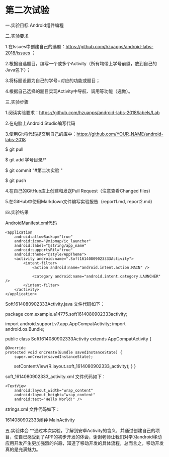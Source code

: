 # 第二次试验
一.实验目标
Android组件编程

二.实验要求

1.在Issues中创建自己的选题：https://github.com/hzuapps/android-labs-2018/issues ；

2.根据自选题目，编写一个或多个Activity（所有均带上学号前缀，放到自己的Java包下）；

3.将标题设置为自己的学号+对应的功能或题目；

4.根据自己选择的题目实现Activity中导航、调用等功能（选做）。

三.实验步骤

1.阅读实验要求：https://github.com/hzuapps/android-labs-2018/labels/Lab

2.在电脑上Android Studio编写代码            

3.使用Git将代码提交到自己的库中：https://github.com/YOUR_NAME/android-labs-2018

$ git pull

$ git add 学号目录/*

$ git commit "#第二次实验  "

$ git push

4.在自己的GitHub库上创建和发送Pull Request（注意查看Changed files）    

5.在GitHub中使用Markdown文件编写实验报告（report1.md, report2.md）   

四.实验结果

AndroidManifest.xml代码

<?xml version="1.0" encoding="utf-8"?>
<manifest xmlns:android="http://schemas.android.com/apk/res/android"
    package="com.example.a14775.soft1614080902333activity">

    <application
        android:allowBackup="true"
        android:icon="@mipmap/ic_launcher"
        android:label="@string/app_name"
        android:supportsRtl="true"
        android:theme="@style/AppTheme">
        <activity android:name=".Soft16140809023333Activity">
            <intent-filter>
                <action android:name="android.intent.action.MAIN" />

                <category android:name="android.intent.category.LAUNCHER" />
            </intent-filter>
        </activity>
    </application>

</manifest>



Soft1614080902333Activity.java  文件代码如下：

package com.example.a14775.soft1614080902333activity;

import android.support.v7.app.AppCompatActivity;
import android.os.Bundle;

public class Soft1614080902333Activity extends AppCompatActivity {

    @Override
    protected void onCreate(Bundle savedInstanceState) {
        super.onCreate(savedInstanceState);
        setContentView(R.layout.soft_1614080902333_activity);
    }
}


soft_1614080902333_activity.xml  文件代码如下：

<?xml version="1.0" encoding="utf-8"?>
<RelativeLayout xmlns:android="http://schemas.android.com/apk/res/android"
    xmlns:tools="http://schemas.android.com/tools"
    android:id="@+id/activity_soft1614080902333"
    android:layout_width="match_parent"
    android:layout_height="match_parent"
    android:paddingBottom="@dimen/activity_vertical_margin"
    android:paddingLeft="@dimen/activity_horizontal_margin"
    android:paddingRight="@dimen/activity_horizontal_margin"
    android:paddingTop="@dimen/activity_vertical_margin"
    tools:context="com.example.a14775.soft1614080902333activity.Soft1614080902333Activity">

    <TextView
        android:layout_width="wrap_content"
        android:layout_height="wrap_content"
        android:text="Hello World!" />
</RelativeLayout>

strings.xml   文件代码如下：

<resources>
    <string name="app_name">1614080902333闹钟</string>
    <string name="title_activity_main">MainActivity</string>
</resources> 


五.实验体会
**通过本次实验，了解到安卓Activity的含义，并通过创建自己的项目，使自已感受到了APP的初步开发的体会，谢谢老师让我们对学习android移动应用开发产生更加强烈的兴趣，知道了移动开发的具体流程，总而言之，移动开发真的是充满魅力。
